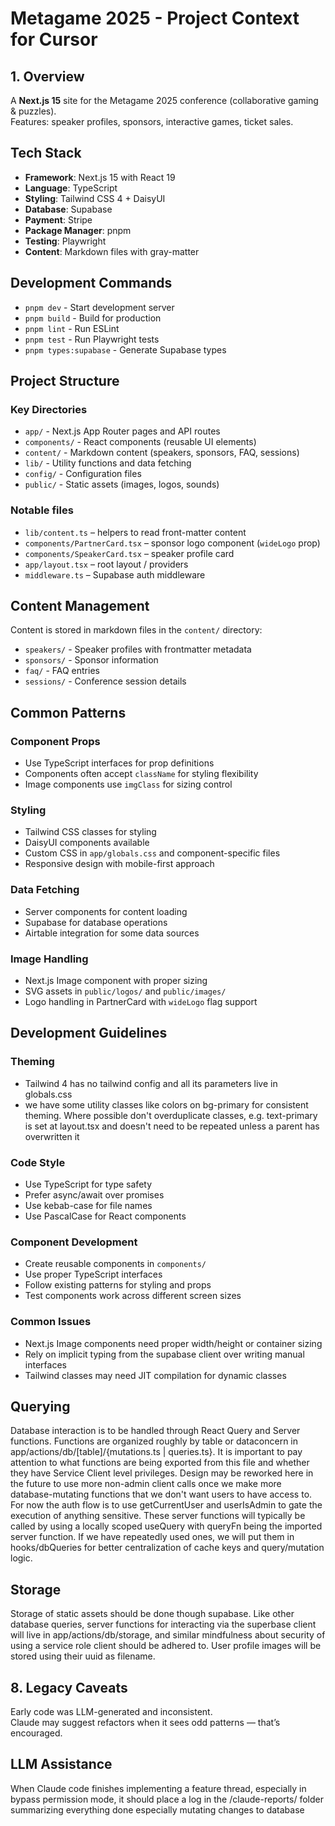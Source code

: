 # Metagame 2025 - Project Context for Cursor

## 1. Overview
A **Next.js 15** site for the Metagame 2025 conference (collaborative gaming & puzzles).  
Features: speaker profiles, sponsors, interactive games, ticket sales.

## Tech Stack
- **Framework**: Next.js 15 with React 19
- **Language**: TypeScript
- **Styling**: Tailwind CSS 4 + DaisyUI
- **Database**: Supabase
- **Payment**: Stripe
- **Package Manager**: pnpm
- **Testing**: Playwright
- **Content**: Markdown files with gray-matter

## Development Commands
- `pnpm dev` - Start development server
- `pnpm build` - Build for production  
- `pnpm lint` - Run ESLint
- `pnpm test` - Run Playwright tests
- `pnpm types:supabase` - Generate Supabase types

## Project Structure

### Key Directories
- `app/` - Next.js App Router pages and API routes
- `components/` - React components (reusable UI elements)
- `content/` - Markdown content (speakers, sponsors, FAQ, sessions)
- `lib/` - Utility functions and data fetching
- `config/` - Configuration files
- `public/` - Static assets (images, logos, sounds)

### Notable files
- `lib/content.ts`             – helpers to read front-matter content  
- `components/PartnerCard.tsx` – sponsor logo component (`wideLogo` prop)  
- `components/SpeakerCard.tsx` – speaker profile card  
- `app/layout.tsx`             – root layout / providers  
- `middleware.ts`              – Supabase auth middleware

## Content Management
Content is stored in markdown files in the `content/` directory:
- `speakers/` - Speaker profiles with frontmatter metadata
- `sponsors/` - Sponsor information 
- `faq/` - FAQ entries
- `sessions/` - Conference session details

## Common Patterns

### Component Props
- Use TypeScript interfaces for prop definitions
- Components often accept `className` for styling flexibility
- Image components use `imgClass` for sizing control

### Styling
- Tailwind CSS classes for styling
- DaisyUI components available
- Custom CSS in `app/globals.css` and component-specific files
- Responsive design with mobile-first approach

### Data Fetching
- Server components for content loading
- Supabase for database operations
- Airtable integration for some data sources

### Image Handling
- Next.js Image component with proper sizing
- SVG assets in `public/logos/` and `public/images/`
- Logo handling in PartnerCard with `wideLogo` flag support

## Development Guidelines

### Theming
- Tailwind 4 has no tailwind config and all its parameters live in globals.css
- we have some utility classes like colors on bg-primary for consistent theming. Where possible don't overduplicate classes, e.g. text-primary is set at layout.tsx and doesn't need to be repeated unless a parent has overwritten it

### Code Style
- Use TypeScript for type safety
- Prefer async/await over promises
- Use kebab-case for file names
- Use PascalCase for React components

### Component Development
- Create reusable components in `components/`
- Use proper TypeScript interfaces
- Follow existing patterns for styling and props
- Test components work across different screen sizes

### Common Issues
- Next.js Image components need proper width/height or container sizing
- Rely on implicit typing from the supabase client over writing manual interfaces
- Tailwind classes may need JIT compilation for dynamic classes

## Querying
Database interaction is to be handled through React Query and Server functions. Functions are organized roughly by table or dataconcern in app/actions/db/\[table\]/{mutations.ts | queries.ts}. It is important to pay attention to what functions are being exported from this file and whether they have Service Client level privileges. Design may be reworked here in the future to use more non-admin client calls once we make more database-mutating functions that we don't want users to have access to. For now the auth flow is to use getCurrentUser and userIsAdmin to gate the execution of anything sensitive. These server functions will typically be called by using a locally scoped useQuery with queryFn being the imported server function. If we have repeatedly used ones, we will put them in hooks/dbQueries for better centralization of cache keys and query/mutation logic. 

## Storage
Storage of static assets should be done though supabase. Like other database queries, server functions for interacting via the superbase client will live in app/actions/db/storage, and similar mindfulness about security of using a service role client should be adhered to. User profile images will be stored using their uuid as filename.

## 8. Legacy Caveats
Early code was LLM-generated and inconsistent.  
Claude may suggest refactors when it sees odd patterns — that’s encouraged.

## LLM Assistance
When Claude code finishes implementing a feature thread, especially in bypass permission mode, it should place a log in the /claude-reports/ folder summarizing everything done especially mutating changes to database